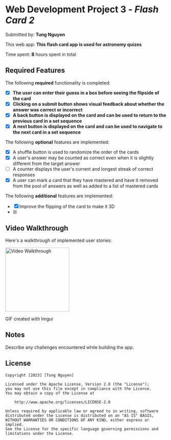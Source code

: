 # Web Development Project 3 - *Flash Card 2*

Submitted by: **Tung Nguyen**

This web app: **This flash card app is used for astronomy quizes**

Time spent: **8** hours spent in total

## Required Features

The following **required** functionality is completed:

- [X] **The user can enter their guess in a box before seeing the flipside of the card**
- [X] **Clicking on a submit button shows visual feedback about whether the answer was correct or incorrect**
- [X] **A back button is displayed on the card and can be used to return to the previous card in a set sequence**
- [X] **A next button is displayed on the card and can be used to navigate to the next card in a set sequence**

The following **optional** features are implemented:

- [X] A shuffle button is used to randomize the order of the cards
- [X] A user's answer may be counted as correct even when it is slightly different from the target answer
- [ ] A counter displays the user's current and longest streak of correct responses
- [X] A user can mark a card that they have mastered and have it removed from the pool of answers as well as added to a list of mastered cards

The following **additional** features are implemented:

* [X] Improve the flipping of the card to make it 3D
* [X] 


## Video Walkthrough

Here's a walkthrough of implemented user stories:

<img src='https://imgur.com/gallery/0hSjfCw' title='Video Walkthrough' width='200' alt='Video Walkthrough' />


GIF created with Imgur  


## Notes

Describe any challenges encountered while building the app.

## License

    Copyright [2023] [Tung Nguyen]

    Licensed under the Apache License, Version 2.0 (the "License");
    you may not use this file except in compliance with the License.
    You may obtain a copy of the License at

        http://www.apache.org/licenses/LICENSE-2.0

    Unless required by applicable law or agreed to in writing, software
    distributed under the License is distributed on an "AS IS" BASIS,
    WITHOUT WARRANTIES OR CONDITIONS OF ANY KIND, either express or implied.
    See the License for the specific language governing permissions and
    limitations under the License.